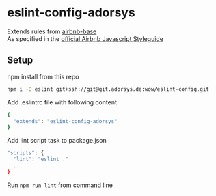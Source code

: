 # eslint-config-adorsys

Extends rules from [airbnb-base](https://github.com/airbnb/javascript/tree/master/packages/eslint-config-airbnb-base)   
As specified in the [official Airbnb Javascript Styleguide](https://github.com/airbnb/javascript)

## Setup

npm install from this repo

```bash
npm i -D eslint git+ssh://git@git.adorsys.de:wow/eslint-config.git
```

Add .eslintrc file with following content

```bash
{
  "extends": "eslint-config-adorsys"
}

```

Add lint script task to package.json

```bash
"scripts": {
  "lint": "eslint ."
  ...
}
```

Run ```npm run lint``` from command line
